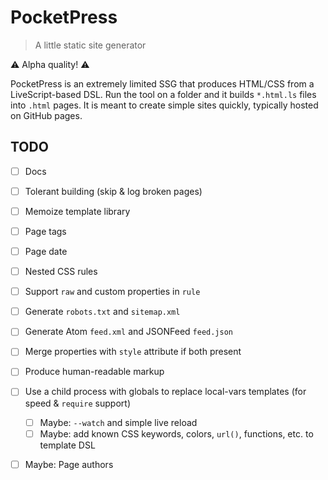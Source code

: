 # PocketPress

> A little static site generator

⚠️ Alpha quality! ⚠️

PocketPress is an extremely limited SSG that produces HTML/CSS from a LiveScript-based DSL. Run the tool on a folder and it builds `*.html.ls` files into `.html` pages. It is meant to create simple sites quickly, typically hosted on GitHub pages.

## TODO

- [ ] Docs
- [ ] Tolerant building (skip & log broken pages)
- [ ] Memoize template library
- [ ] Page tags
- [ ] Page date
- [ ] Nested CSS rules
- [ ] Support `raw` and custom properties in `rule`
- [ ] Generate `robots.txt` and `sitemap.xml`
- [ ] Generate Atom `feed.xml` and JSONFeed `feed.json`
- [ ] Merge properties with `style` attribute if both present
- [ ] Produce human-readable markup
- [ ] Use a child process with globals to replace local-vars templates (for speed & `require` support)
  - [ ] Maybe: `--watch` and simple live reload
  - [ ] Maybe: add known CSS keywords, colors, `url()`, functions, etc. to template DSL
- [ ] Maybe: Page authors


